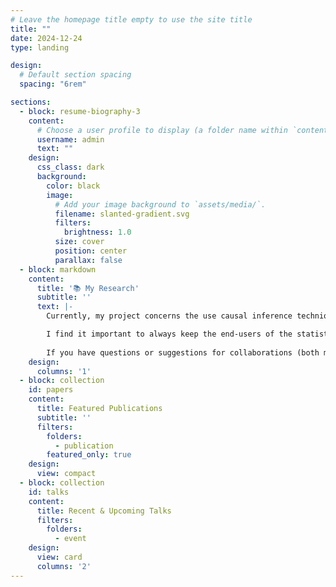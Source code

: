 ```yaml
---
# Leave the homepage title empty to use the site title
title: ""
date: 2024-12-24
type: landing

design:
  # Default section spacing
  spacing: "6rem"

sections:
  - block: resume-biography-3
    content:
      # Choose a user profile to display (a folder name within `content/authors/`)
      username: admin
      text: ""
    design:
      css_class: dark
      background:
        color: black
        image:
          # Add your image background to `assets/media/`.
          filename: slanted-gradient.svg
          filters:
            brightness: 1.0
          size: cover
          position: center
          parallax: false
  - block: markdown
    content:
      title: '📚 My Research'
      subtitle: ''
      text: |-
        Currently, my project concerns the use causal inference techniques (e.g., g-methods, debiased machine learning techniques) for the analysis of longitudinal, observational data in research in psychology and related disciplines. 

        I find it important to always keep the end-users of the statistical methods (i.e., applied researchers) in mind. Therefore, I devote considerable time to the readability and comprehensibility of my academic articles; develop user-friendly applications for others to apply analytical techniques; and enjoy presenting about it at conferences and during lectures for bachelor and master students, doctoral candidates, and postdoctoral researchers.
        
        If you have questions or suggestions for collaborations (both methodological or more empirical work), or if you are interested in consultation, please do not hesitate to contact me.
    design:
      columns: '1'
  - block: collection
    id: papers
    content:
      title: Featured Publications
      subtitle: ''
      filters:
        folders:
          - publication
        featured_only: true
    design:
      view: compact
  - block: collection
    id: talks
    content:
      title: Recent & Upcoming Talks
      filters:
        folders:
          - event
    design:
      view: card
      columns: '2'
---
```


